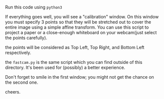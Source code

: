 Run this code using `python3`

If everything goes well, you will see a "calibration" window. On this window you must specify 3 points so that they will be stretched out to cover the entire image using a simple affine transform. You can use this script to project a paper or a close-enough whiteboard on your webcam(just select the points carefully).

the points will be considered as Top Left, Top Right, and Bottom Left respectively.

the `fastcam.py` is the same script which you can find outside of this directory. It's been used for (possibly) a better experience. 

Don't forget to smile in the first window; you might not get the chance on the second one.

cheers.
